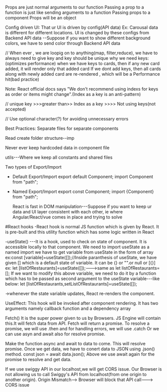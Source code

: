 Props are just normal arguments to our function
Passing a prop to a function is just like sending arguments to a function
Passing props to a component
Props will be an object

Config driven UI:
That ur UI is driven by config(API data)
Ex: Carousal data is different for different locations. UI is changed by these configs from Backend API data
--Suppose if you want to show different background colors, we have to send color through Backend API data

// When ever , we are loopig on to anything(map, filter,reduce), we have to always need to give key and key should be unique
why we need keys:(optimizes performance)
when we have keys to cards, then if any new card added, it will render only that added card
If we dont add keys, then all cards along with newly added card are re-rendered , which will be a Performance hit(bad practice)

Note: React official docs says "We don't recommend using indexs for keys as order or items might change".(Index as a key is an anti-pattern)

// unique key >>>greater than>> Index as a key >>>> Not using keys(not accepted)

// Use optional character(?) for avoiding unnecessary errors

Best Practices:
Separate files for separate components

Read create folder structure--imp

Never ever keep hardcoded data in component file

utils---Where we keep all constants and shared files

Two types of Export/Import

- Default Export/Import
  export default Component;
  import Component from "path";

- Named Export/Import
  export const Component;
  import {Component} from "path";

  React is fast in DOM manipulation---Suppose if you want to keep ur data and UI layer consistent with each other, ie where Angular/React/vue comes in place and trying to solve

#React hooks
-React hook is normal JS function which is given by React. It is pre-built and this utility function which has some logic written in React

-useState()
---It is a hook, used to check on state of component. It is accessible locally to that component.
We need to import useState as a named import
we have to get variable from useState in the form of array
ex:const [variable]=useState([]);//Inside paranthesis of useState, we have given [] which is a default state of variable. It can be {} or "".or null or [{}]
ex: let [listOfRestaurants]=useState([]);--->same as let listOfRestaurants=[];
If we want to modify this above variable, we need to do it by a function which has to be passed as second argument to the useState variable---like below:
let [listOfRestaurants,setListOfRestaurants]=useState([]);

->whenever the state variable updates, React re-renders the component.

UseEffect:
This hook will be invoked after component rendering.
It has two arguments namely callback function and a dependency array

Fetch()
It is the super power given to us by Browsers. JS Engine will contain this.It will fetch data from API.
Fetch will return a promise. To resolve a promise, we will use .then and for handling errors, we will use .catch
Or we can use asyn and await also for resolve promise.

Make the function async and await to data to come. This will resolve promise.
Once we get data, we have to conert data to JSON using .json() method.
const json = await data.json();
Above we use await again for the promise to resolve and get data.

If we use swiggy API in our localhost,we will get CORS issue.
Our Browser is not allowing us to call Swiggy's API from localhost(from one origin to another origin). Origin Mismatch--> Browser will block that API call---> CORS issue
